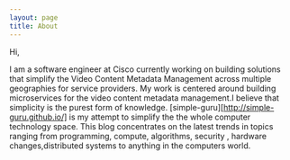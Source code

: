 ```yaml
---
layout: page
title: About
---
```



Hi,

I am a software engineer at Cisco currently working on building solutions that simplify the Video Content Metadata Management across multiple geographies for service providers. My work is centered around building microservices for the video content metadata management.I believe that simplicity is the purest form of knowledge. [simple-guru][http://simple-guru.github.io/] is my attempt to simplify the the whole computer technology space. This blog concentrates on the latest trends in topics ranging from programming, compute, algorithms, security , hardware changes,distributed systems to anything in the computers world.